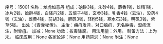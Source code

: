 序号：15001
名称：龙虎如意丹
组成：硇砂3钱，朱砂4钱，麝香1钱，雄精1钱，冰片2钱，蟾酥4钱，白降丹2钱，五倍子4钱，玄参3钱，乳香4钱（去油），没药4钱（去油），雌黄4钱，前胡3钱，胆矾3钱，轻粉5钱，寒水石3钱，明矾3钱，紫草5钱。
出处：《青囊秘传》。
主治：痈疽发背，对口脑疽，无名肿毒，湿痰流注，附骨疽。
加减：None
功效：拔毒除腐。
用法用量：外用。
制备方法：上为末。
临床应用：None
各家论述：None
用药禁忌：None
附注：None

